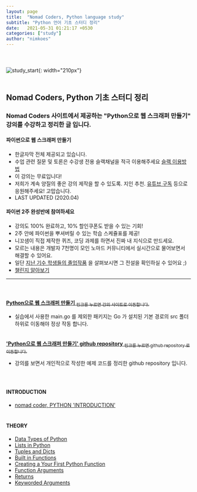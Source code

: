 ```yaml
---
layout: page
title:  "Nomad Coders, Python language study"
subtitle: "Python 언어 기초 스터디 정리"
date:   2021-05-31 01:21:17 +0530
categories: ["study"]
author: "nimkoes"
---
```

  
　  
　  
  ![study_start](https://github.com/nimkoes/nimkoes.github.io/blob/master/assets/img/milestone/study/python_study_logo.png?raw=true "study_start"){: width="210px"}  
　  
## **Nomad Coders, Python 기초 스터디 정리**
### Nomad Coders 사이트에서 제공하는 "Python으로 웹 스크래퍼 만들기" 강의를 수강하고 정리한 글 입니다.  
  
  
#### **파이썬으로 웹 스크래퍼 만들기**  
- 한글자막 전체 제공되고 있습니다.  
- 수업 관련 질문 및 토론은 수강생 전용 슬랙채널을 적극 이용해주세요 [슬랙 이용방법][link_how_to_use_slack]  
- 이 강의는 무료입니다!  
- 저희가 계속 양질의 좋은 강의 제작을 할 수 있도록. 지인 추천. [유튜브 구독][link_nomad_youtube] 등으로 응원해주세요! 고맙습니다.  
- LAST UPDATED (2020.04)  

#### **파이썬 2주 완성반에 참여하세요**  
- 강의도 100% 완료하고, 10% 할인쿠폰도 받을 수 있는 기회!  
- 2주 안에 파이썬을 뿌셔버릴 수 있는 학습 스케쥴표를 제공!  
- 니꼬샘이 직접 제작한 퀴즈, 코딩 과제를 하면서 진짜 내 지식으로 만드세요.  
- 모르는 내용은 개발자 7천명이 모인 노마드 커뮤니티에서 실시간으로 물어보면서 해결할 수 있어요.  
- 일단 [지난 기수 학생들의 졸업작품][link_graduation_portfolio] 을 살펴보시면 그 전설을 확인하실 수 있어요 ;)  
- [챌린지 알아보기][link_python_challenge]  

  
---
　  
　  
[**Python으로 웹 스크래퍼 만들기** <sub>링크를 누르면 강의 사이트로 이동합니다.</sub>][link_intro]
  - 실습에서 사용한 main.go 를 제외한 패키지는 Go 가 설치된 기본 경로의 src 폴더 하위로 이동해야 정상 작동 합니다.  
　  
  
[**'Python으로 웹 스크래퍼 만들기' github repository** <sub>링크를 누르면 github repository 로 이동합니다.</sub>][link_my_python_repository]
  - 강의를 보면서 개인적으로 작성한 예제 코드를 정리한 github repository 입니다.  
　  
　  
  
#### **INTRODUCTION**
- [nomad coder, PYTHON 'INTRODUCTION'][link_blog_001]  
　  
  
#### **THEORY**
- [Data Types of Python][link_blog_002]  
- [Lists in Python][link_blog_003]  
- [Tuples and Dicts][link_blog_004]  
- [Built in Functions][link_blog_005]  
- [Creating a Your First Python Function][link_blog_006]  
- [Function Arguments][link_blog_007]  
- [Returns][link_blog_008]  
- [Keyworded Arguments][link_blog_009]  
  
  
  
　  
　  
　  
  
[link_how_to_use_slack]:https://nomadcoders.co/faq/slack
[link_nomad_youtube]:https://www.youtube.com/channel/UCUpJs89fSBXNolQGOYKn0YQ?
[link_graduation_portfolio]:https://www.notion.so/nomadcoders/2-b0ef7a2e646141a083a2c719460a3b6f
[link_python_challenge]:https://nomadcoders.co/python-challenge
  
[link_intro]:https://nomadcoders.co/python-for-beginners/lobby
[link_my_python_repository]:https://github.com/nimkoes/nomad_python
  
[link_blog_001]:https://xxxelppa.tistory.com/306

[link_blog_002]:https://xxxelppa.tistory.com/307
[link_blog_003]:https://xxxelppa.tistory.com/308
[link_blog_004]:https://xxxelppa.tistory.com/309
[link_blog_005]:https://xxxelppa.tistory.com/310
[link_blog_006]:https://xxxelppa.tistory.com/311
[link_blog_007]:https://xxxelppa.tistory.com/312
[link_blog_008]:https://xxxelppa.tistory.com/313
[link_blog_009]:https://xxxelppa.tistory.com/314
